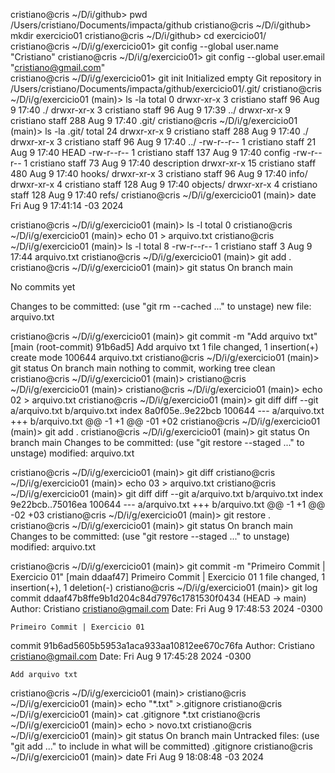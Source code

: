 cristiano@cris ~/D/i/github> pwd
/Users/cristiano/Documents/impacta/github
cristiano@cris ~/D/i/github> mkdir exercicio01
cristiano@cris ~/D/i/github> cd exercicio01/
cristiano@cris ~/D/i/g/exercicio01> git config --global user.name "Cristiano"
cristiano@cris ~/D/i/g/exercicio01> git config --global user.email "cristiano@gmail.com"                                     
cristiano@cris ~/D/i/g/exercicio01> git init 
Initialized empty Git repository in /Users/cristiano/Documents/impacta/github/exercicio01/.git/
cristiano@cris ~/D/i/g/exercicio01 (main)> ls -la
total 0
drwxr-xr-x  3 cristiano  staff   96 Aug  9 17:40 ./
drwxr-xr-x  3 cristiano  staff   96 Aug  9 17:39 ../
drwxr-xr-x  9 cristiano  staff  288 Aug  9 17:40 .git/
cristiano@cris ~/D/i/g/exercicio01 (main)> ls -la .git/
total 24
drwxr-xr-x   9 cristiano  staff  288 Aug  9 17:40 ./
drwxr-xr-x   3 cristiano  staff   96 Aug  9 17:40 ../
-rw-r--r--   1 cristiano  staff   21 Aug  9 17:40 HEAD
-rw-r--r--   1 cristiano  staff  137 Aug  9 17:40 config
-rw-r--r--   1 cristiano  staff   73 Aug  9 17:40 description
drwxr-xr-x  15 cristiano  staff  480 Aug  9 17:40 hooks/
drwxr-xr-x   3 cristiano  staff   96 Aug  9 17:40 info/
drwxr-xr-x   4 cristiano  staff  128 Aug  9 17:40 objects/
drwxr-xr-x   4 cristiano  staff  128 Aug  9 17:40 refs/
cristiano@cris ~/D/i/g/exercicio01 (main)> date
Fri Aug  9 17:41:14 -03 2024


cristiano@cris ~/D/i/g/exercicio01 (main)> ls -l
total 0
cristiano@cris ~/D/i/g/exercicio01 (main)> echo 01 > arquivo.txt
cristiano@cris ~/D/i/g/exercicio01 (main)> ls -l
total 8
-rw-r--r--  1 cristiano  staff  3 Aug  9 17:44 arquivo.txt
cristiano@cris ~/D/i/g/exercicio01 (main)> git add .
cristiano@cris ~/D/i/g/exercicio01 (main)> git status
On branch main

No commits yet

Changes to be committed:
  (use "git rm --cached <file>..." to unstage)
	new file:   arquivo.txt

cristiano@cris ~/D/i/g/exercicio01 (main)> git commit -m "Add arquivo txt"
[main (root-commit) 91b6ad5] Add arquivo txt
 1 file changed, 1 insertion(+)
 create mode 100644 arquivo.txt
cristiano@cris ~/D/i/g/exercicio01 (main)> git status
On branch main
nothing to commit, working tree clean
cristiano@cris ~/D/i/g/exercicio01 (main)> 
cristiano@cris ~/D/i/g/exercicio01 (main)> 
cristiano@cris ~/D/i/g/exercicio01 (main)> echo 02 > arquivo.txt 
cristiano@cris ~/D/i/g/exercicio01 (main)> git diff
diff --git a/arquivo.txt b/arquivo.txt
index 8a0f05e..9e22bcb 100644
--- a/arquivo.txt
+++ b/arquivo.txt
@@ -1 +1 @@
-01
+02
cristiano@cris ~/D/i/g/exercicio01 (main)> git add .
cristiano@cris ~/D/i/g/exercicio01 (main)> git status
On branch main
Changes to be committed:
  (use "git restore --staged <file>..." to unstage)
	modified:   arquivo.txt

cristiano@cris ~/D/i/g/exercicio01 (main)> git diff
cristiano@cris ~/D/i/g/exercicio01 (main)> echo 03 > arquivo.txt 
cristiano@cris ~/D/i/g/exercicio01 (main)> git diff 
diff --git a/arquivo.txt b/arquivo.txt
index 9e22bcb..75016ea 100644
--- a/arquivo.txt
+++ b/arquivo.txt
@@ -1 +1 @@
-02
+03
cristiano@cris ~/D/i/g/exercicio01 (main)> git restore .
cristiano@cris ~/D/i/g/exercicio01 (main)> git status 
On branch main
Changes to be committed:
  (use "git restore --staged <file>..." to unstage)
	modified:   arquivo.txt

cristiano@cris ~/D/i/g/exercicio01 (main)> git commit -m "Primeiro Commit | Exercicio 01"
[main ddaaf47] Primeiro Commit | Exercicio 01
 1 file changed, 1 insertion(+), 1 deletion(-)
cristiano@cris ~/D/i/g/exercicio01 (main)> git log 
commit ddaaf47b8ffe9b1d204c84d7976c1781530f0434 (HEAD -> main)
Author: Cristiano <cristiano@gmail.com>
Date:   Fri Aug 9 17:48:53 2024 -0300

    Primeiro Commit | Exercicio 01

commit 91b6ad5605b5953a1aca933aa10812ee670c76fa
Author: Cristiano <cristiano@gmail.com>
Date:   Fri Aug 9 17:45:28 2024 -0300

    Add arquivo txt
cristiano@cris ~/D/i/g/exercicio01 (main)> 
cristiano@cris ~/D/i/g/exercicio01 (main)> echo "*.txt" >.gitignore
cristiano@cris ~/D/i/g/exercicio01 (main)> cat .gitignore 
*.txt
cristiano@cris ~/D/i/g/exercicio01 (main)> echo > novo.txt 
cristiano@cris ~/D/i/g/exercicio01 (main)> git status
On branch main
Untracked files:
  (use "git add <file>..." to include in what will be committed)
	.gitignore
cristiano@cris ~/D/i/g/exercicio01 (main)> date
Fri Aug  9 18:08:48 -03 2024    
